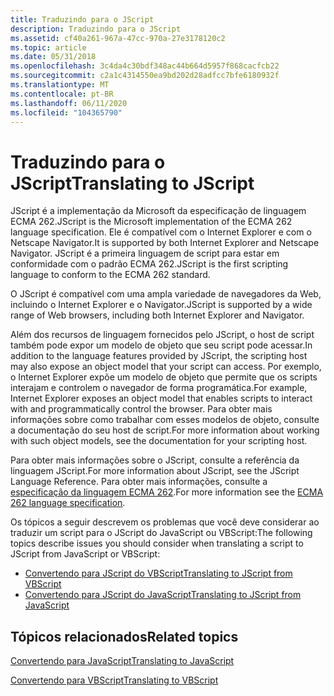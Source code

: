 ```yaml
---
title: Traduzindo para o JScript
description: Traduzindo para o JScript
ms.assetid: cf40a261-967a-47cc-970a-27e3178120c2
ms.topic: article
ms.date: 05/31/2018
ms.openlocfilehash: 3c4da4c30bdf348ac44b664d5957f868cacfcb22
ms.sourcegitcommit: c2a1c4314550ea9bd202d28adfcc7bfe6180932f
ms.translationtype: MT
ms.contentlocale: pt-BR
ms.lasthandoff: 06/11/2020
ms.locfileid: "104365790"
---
```

# <a name="translating-to-jscript"></a><span data-ttu-id="7a9db-103">Traduzindo para o JScript</span><span class="sxs-lookup"><span data-stu-id="7a9db-103">Translating to JScript</span></span>

<span data-ttu-id="7a9db-104">JScript é a implementação da Microsoft da especificação de linguagem ECMA 262.</span><span class="sxs-lookup"><span data-stu-id="7a9db-104">JScript is the Microsoft implementation of the ECMA 262 language specification.</span></span> <span data-ttu-id="7a9db-105">Ele é compatível com o Internet Explorer e com o Netscape Navigator.</span><span class="sxs-lookup"><span data-stu-id="7a9db-105">It is supported by both Internet Explorer and Netscape Navigator.</span></span> <span data-ttu-id="7a9db-106">JScript é a primeira linguagem de script para estar em conformidade com o padrão ECMA 262.</span><span class="sxs-lookup"><span data-stu-id="7a9db-106">JScript is the first scripting language to conform to the ECMA 262 standard.</span></span>

<span data-ttu-id="7a9db-107">O JScript é compatível com uma ampla variedade de navegadores da Web, incluindo o Internet Explorer e o Navigator.</span><span class="sxs-lookup"><span data-stu-id="7a9db-107">JScript is supported by a wide range of Web browsers, including both Internet Explorer and Navigator.</span></span>

<span data-ttu-id="7a9db-108">Além dos recursos de linguagem fornecidos pelo JScript, o host de script também pode expor um modelo de objeto que seu script pode acessar.</span><span class="sxs-lookup"><span data-stu-id="7a9db-108">In addition to the language features provided by JScript, the scripting host may also expose an object model that your script can access.</span></span> <span data-ttu-id="7a9db-109">Por exemplo, o Internet Explorer expõe um modelo de objeto que permite que os scripts interajam e controlem o navegador de forma programática.</span><span class="sxs-lookup"><span data-stu-id="7a9db-109">For example, Internet Explorer exposes an object model that enables scripts to interact with and programmatically control the browser.</span></span> <span data-ttu-id="7a9db-110">Para obter mais informações sobre como trabalhar com esses modelos de objeto, consulte a documentação do seu host de script.</span><span class="sxs-lookup"><span data-stu-id="7a9db-110">For more information about working with such object models, see the documentation for your scripting host.</span></span>

<span data-ttu-id="7a9db-111">Para obter mais informações sobre o JScript, consulte a referência da linguagem JScript.</span><span class="sxs-lookup"><span data-stu-id="7a9db-111">For more information about JScript, see the JScript Language Reference.</span></span> <span data-ttu-id="7a9db-112">Para obter mais informações, consulte a [especificação da linguagem ECMA 262](https://www.ecma-international.org/publications/standards/Ecma-262.htm).</span><span class="sxs-lookup"><span data-stu-id="7a9db-112">For more information see the [ECMA 262 language specification](https://www.ecma-international.org/publications/standards/Ecma-262.htm).</span></span>

<span data-ttu-id="7a9db-113">Os tópicos a seguir descrevem os problemas que você deve considerar ao traduzir um script para o JScript do JavaScript ou VBScript:</span><span class="sxs-lookup"><span data-stu-id="7a9db-113">The following topics describe issues you should consider when translating a script to JScript from JavaScript or VBScript:</span></span>

-   [<span data-ttu-id="7a9db-114">Convertendo para JScript do VBScript</span><span class="sxs-lookup"><span data-stu-id="7a9db-114">Translating to JScript from VBScript</span></span>](translating-to-jscript-from-vbscript.md)
-   [<span data-ttu-id="7a9db-115">Convertendo para JScript do JavaScript</span><span class="sxs-lookup"><span data-stu-id="7a9db-115">Translating to JScript from JavaScript</span></span>](translating-to-jscript-from-javascript.md)

## <a name="related-topics"></a><span data-ttu-id="7a9db-116">Tópicos relacionados</span><span class="sxs-lookup"><span data-stu-id="7a9db-116">Related topics</span></span>

<dl> <dt>

[<span data-ttu-id="7a9db-117">Convertendo para JavaScript</span><span class="sxs-lookup"><span data-stu-id="7a9db-117">Translating to JavaScript</span></span>](translating-to-javascript.md)
</dt> <dt>

[<span data-ttu-id="7a9db-118">Convertendo para VBScript</span><span class="sxs-lookup"><span data-stu-id="7a9db-118">Translating to VBScript</span></span>](translating-to-vbscript.md)
</dt> </dl>

 

 




